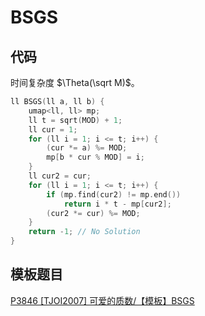 # BSGS

## 代码

时间复杂度 $\Theta(\sqrt M)$。

```cpp
ll BSGS(ll a, ll b) {
    umap<ll, ll> mp;
    ll t = sqrt(MOD) + 1;
    ll cur = 1;
    for (ll i = 1; i <= t; i++) {
        (cur *= a) %= MOD;
        mp[b * cur % MOD] = i;
    }
    ll cur2 = cur;
    for (ll i = 1; i <= t; i++) {
        if (mp.find(cur2) != mp.end())
            return i * t - mp[cur2];
        (cur2 *= cur) %= MOD;
    }
    return -1; // No Solution
}
```

## 模板题目

[P3846 [TJOI2007] 可爱的质数/【模板】BSGS](https://www.luogu.com.cn/problem/P3846)